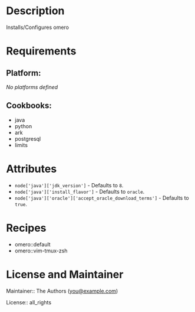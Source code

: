 # Description

Installs/Configures omero

# Requirements

## Platform:

*No platforms defined*

## Cookbooks:

* java
* python
* ark
* postgresql
* limits

# Attributes

* `node['java']['jdk_version']` -  Defaults to `8`.
* `node['java']['install_flavor']` -  Defaults to `oracle`.
* `node['java']['oracle']['accept_oracle_download_terms']` -  Defaults to `true`.

# Recipes

* omero::default
* omero::vim-tmux-zsh

# License and Maintainer

Maintainer:: The Authors (<you@example.com>)

License:: all_rights
